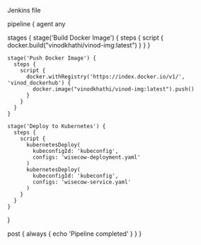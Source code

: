 Jenkins file


pipeline {
  agent any

  stages {
    stage('Build Docker Image') {
      steps {
        script {
          docker.build("vinodkhathi/vinod-img:latest")
        }
      }
    }

    stage('Push Docker Image') {
      steps {
        script {
          docker.withRegistry('https://index.docker.io/v1/', 'vinod_dockerhub') {
            docker.image("vinodkhathi/vinod-img:latest").push()
          }
        }
      }
    }

    stage('Deploy to Kubernetes') {
      steps {
        script {
          kubernetesDeploy(
            kubeconfigId: 'kubeconfig',
            configs: 'wisecow-deployment.yaml'
          )
          kubernetesDeploy(
            kubeconfigId: 'kubeconfig',
            configs: 'wisecow-service.yaml'
          )
        }
      }
    }
  }

  post {
    always {
      echo 'Pipeline completed'
    }
  }
}
